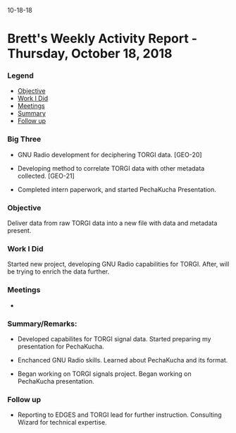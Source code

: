 10-18-18
# Brett's Weekly Activity Report - Thursday, October 18, 2018
### Legend
 - [Objective](#objective)
 - [Work I Did](#work-i-did)
 - [Meetings](#meetings)
 - [Summary](#summary)
 - [Follow up](#follow-up)

### Big Three

- GNU Radio development for deciphering TORGI data. [GEO-20]

- Developing method to correlate TORGI data with other metadata collected. [GEO-21] 

- Completed intern paperwork, and started PechaKucha Presentation.

### Objective

Deliver data from raw TORGI data into a new file with data and metadata present. 

### Work I Did

Started new project, developing GNU Radio capabilities for TORGI. After, will be trying to enrich the data further. 


### Meetings
  - 

### Summary/Remarks:

- Developed capabilites for TORGI signal data. Started preparing my presentation for PechaKucha. 

- Enchanced GNU Radio skills. Learned about PechaKucha and its format.

- Began working on TORGI signals project. Began working on PechaKucha presentation. 


### Follow up

- Reporting to EDGES and TORGI lead for further instruction. Consulting Wizard for technical expertise.
